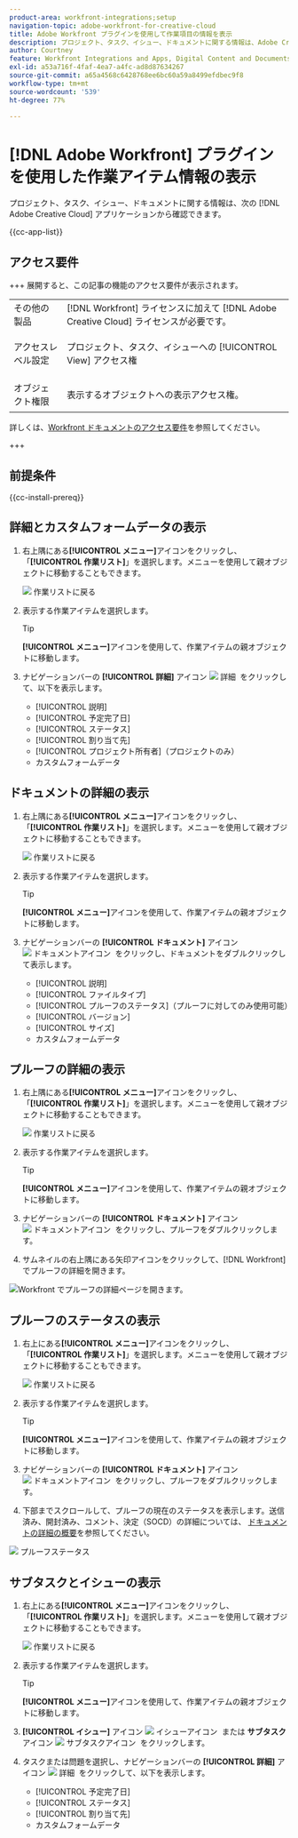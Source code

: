 ```yaml
---
product-area: workfront-integrations;setup
navigation-topic: adobe-workfront-for-creative-cloud
title: Adobe Workfront プラグインを使用して作業項目の情報を表示
description: プロジェクト、タスク、イシュー、ドキュメントに関する情報は、Adobe Creative Cloud アプリケーションから確認できます。
author: Courtney
feature: Workfront Integrations and Apps, Digital Content and Documents
exl-id: a53a716f-4faf-4ea7-a4fc-ad8d87634267
source-git-commit: a65a4568c6428768ee6bc60a59a8499efdbec9f8
workflow-type: tm+mt
source-wordcount: '539'
ht-degree: 77%

---
```


# [!DNL Adobe Workfront] プラグインを使用した作業アイテム情報の表示

プロジェクト、タスク、イシュー、ドキュメントに関する情報は、次の [!DNL Adobe Creative Cloud] アプリケーションから確認できます。

{{cc-app-list}}

## アクセス要件

+++ 展開すると、この記事の機能のアクセス要件が表示されます。

<table style="table-layout:auto"> 
 <col> 
 </col> 
 <col> 
 </col> 
 <tbody> 
  <!--<tr> 
   <td role="rowheader">[!DNL Adobe Workfront] package</td> 
   <td> <p>Any</p> </td> 
  </tr> 
  <tr data-mc-conditions=""> 
   <td role="rowheader">[!DNL Adobe Workfront] license</td> 
   <td> 
   <p>Standard</p>
   <p>Work or higher</p> </td> 
  </tr> -->
  <tr> 
   <td role="rowheader">その他の製品</td> 
   <td>[!DNL Workfront] ライセンスに加えて [!DNL Adobe Creative Cloud] ライセンスが必要です。</td> 
  </tr> 
  <tr> 
   <td role="rowheader">アクセスレベル設定</td> 
   <td> <p>プロジェクト、タスク、イシューへの [!UICONTROL View] アクセス権</p>  </td> 
  </tr> 
  <tr> 
   <td role="rowheader">オブジェクト権限</td> 
   <td> <p>表示するオブジェクトへの表示アクセス権。 </p></td> 
  </tr> 
 </tbody> 
</table>

詳しくは、[Workfront ドキュメントのアクセス要件](/help/quicksilver/administration-and-setup/add-users/access-levels-and-object-permissions/access-level-requirements-in-documentation.md)を参照してください。

+++

## 前提条件

{{cc-install-prereq}}

## 詳細とカスタムフォームデータの表示

1. 右上隅にある&#x200B;**[!UICONTROL メニュー]**&#x200B;アイコンをクリックし、「**[!UICONTROL 作業リスト]**」を選択します。メニューを使用して親オブジェクトに移動することもできます。

   ![&#x200B; 作業リストに戻る &#x200B;](assets/go-back-to-work-list-350x314.png)

1. 表示する作業アイテムを選択します。

   >[!TIP]
   >
   >**[!UICONTROL メニュー]**&#x200B;アイコンを使用して、作業アイテムの親オブジェクトに移動します。

1. ナビゲーションバーの **[!UICONTROL 詳細]** アイコン ![&#x200B; 詳細 &#x200B;](assets/details.png) をクリックして、以下を表示します。

   * [!UICONTROL 説明]
   * [!UICONTROL 予定完了日]
   * [!UICONTROL ステータス]
   * [!UICONTROL 割り当て先]
   * [!UICONTROL プロジェクト所有者]（プロジェクトのみ）
   * カスタムフォームデータ

## ドキュメントの詳細の表示

1. 右上隅にある&#x200B;**[!UICONTROL メニュー]**&#x200B;アイコンをクリックし、「**[!UICONTROL 作業リスト]**」を選択します。メニューを使用して親オブジェクトに移動することもできます。

   ![&#x200B; 作業リストに戻る &#x200B;](assets/go-back-to-work-list-350x314.png)

1. 表示する作業アイテムを選択します。

   >[!TIP]
   >
   >**[!UICONTROL メニュー]**&#x200B;アイコンを使用して、作業アイテムの親オブジェクトに移動します。

1. ナビゲーションバーの **[!UICONTROL ドキュメント]** アイコン ![&#x200B; ドキュメントアイコン &#x200B;](assets/documents.png) をクリックし、ドキュメントをダブルクリックして表示します。

   * [!UICONTROL 説明]
   * [!UICONTROL ファイルタイプ]
   * [!UICONTROL プルーフのステータス]（プルーフに対してのみ使用可能）
   * [!UICONTROL バージョン]
   * [!UICONTROL サイズ]
   * カスタムフォームデータ

## プルーフの詳細の表示

1. 右上隅にある&#x200B;**[!UICONTROL メニュー]**&#x200B;アイコンをクリックし、「**[!UICONTROL 作業リスト]**」を選択します。メニューを使用して親オブジェクトに移動することもできます。

   ![&#x200B; 作業リストに戻る &#x200B;](assets/go-back-to-work-list-350x314.png)

1. 表示する作業アイテムを選択します。

   >[!TIP]
   >
   >**[!UICONTROL メニュー]**&#x200B;アイコンを使用して、作業アイテムの親オブジェクトに移動します。

1. ナビゲーションバーの **[!UICONTROL ドキュメント]** アイコン ![&#x200B; ドキュメントアイコン &#x200B;](assets/documents.png) をクリックし、プルーフをダブルクリックします。

1. サムネイルの右上隅にある矢印アイコンをクリックして、[!DNL Workfront] でプルーフの詳細を開きます。

![Workfront でプルーフの詳細ページを開きます。](assets/go-to-proof-details.png)

## プルーフのステータスの表示

1. 右上にある&#x200B;**[!UICONTROL メニュー]**&#x200B;アイコンをクリックし、「**[!UICONTROL 作業リスト]**」を選択します。メニューを使用して親オブジェクトに移動することもできます。

   ![&#x200B; 作業リストに戻る &#x200B;](assets/go-back-to-work-list-350x314.png)

1. 表示する作業アイテムを選択します。

   >[!TIP]
   >
   >**[!UICONTROL メニュー]**&#x200B;アイコンを使用して、作業アイテムの親オブジェクトに移動します。

1. ナビゲーションバーの **[!UICONTROL ドキュメント]** アイコン ![&#x200B; ドキュメントアイコン &#x200B;](assets/documents.png) をクリックし、プルーフをダブルクリックします。

1. 下部までスクロールして、プルーフの現在のステータスを表示します。送信済み、開封済み、コメント、決定（SOCD）の詳細については、 [ドキュメントの詳細の概要](/help/quicksilver/documents/managing-documents/document-details-overview.md)を参照してください。

![&#x200B; プルーフステータス &#x200B;](assets/proof-status.png)

## サブタスクとイシューの表示

1. 右上にある&#x200B;**[!UICONTROL メニュー]**&#x200B;アイコンをクリックし、「**[!UICONTROL 作業リスト]**」を選択します。メニューを使用して親オブジェクトに移動することもできます。

   ![&#x200B; 作業リストに戻る &#x200B;](assets/go-back-to-work-list-350x314.png)

1. 表示する作業アイテムを選択します。

   >[!TIP]
   >
   >**[!UICONTROL メニュー]**&#x200B;アイコンを使用して、作業アイテムの親オブジェクトに移動します。

1. **[!UICONTROL イシュー]** アイコン ![&#x200B; イシューアイコン &#x200B;](assets/issues.png) または **サブタスク** アイコン ![&#x200B; サブタスクアイコン &#x200B;](assets/subtasks.png) をクリックします。

1. タスクまたは問題を選択し、ナビゲーションバーの **[!UICONTROL 詳細]** アイコン ![&#x200B; 詳細 &#x200B;](assets/details.png) をクリックして、以下を表示します。

   * [!UICONTROL 予定完了日]
   * [!UICONTROL ステータス]
   * [!UICONTROL 割り当て先]
   * カスタムフォームデータ
